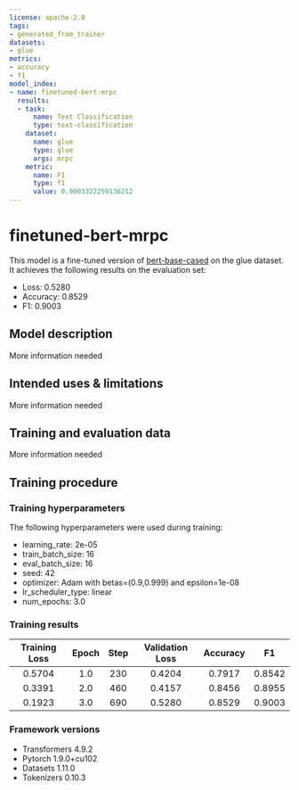 ```yaml
---
license: apache-2.0
tags:
- generated_from_trainer
datasets:
- glue
metrics:
- accuracy
- f1
model_index:
- name: finetuned-bert-mrpc
  results:
  - task:
      name: Text Classification
      type: text-classification
    dataset:
      name: glue
      type: glue
      args: mrpc
    metric:
      name: F1
      type: f1
      value: 0.9003322259136212
---
```


<!-- This model card has been generated automatically according to the information the Trainer had access to. You
should probably proofread and complete it, then remove this comment. -->

# finetuned-bert-mrpc

This model is a fine-tuned version of [bert-base-cased](https://huggingface.co/bert-base-cased) on the glue dataset.
It achieves the following results on the evaluation set:
- Loss: 0.5280
- Accuracy: 0.8529
- F1: 0.9003

## Model description

More information needed

## Intended uses & limitations

More information needed

## Training and evaluation data

More information needed

## Training procedure

### Training hyperparameters

The following hyperparameters were used during training:
- learning_rate: 2e-05
- train_batch_size: 16
- eval_batch_size: 16
- seed: 42
- optimizer: Adam with betas=(0.9,0.999) and epsilon=1e-08
- lr_scheduler_type: linear
- num_epochs: 3.0

### Training results

| Training Loss | Epoch | Step | Validation Loss | Accuracy | F1     |
|:-------------:|:-----:|:----:|:---------------:|:--------:|:------:|
| 0.5704        | 1.0   | 230  | 0.4204          | 0.7917   | 0.8542 |
| 0.3391        | 2.0   | 460  | 0.4157          | 0.8456   | 0.8955 |
| 0.1923        | 3.0   | 690  | 0.5280          | 0.8529   | 0.9003 |


### Framework versions

- Transformers 4.9.2
- Pytorch 1.9.0+cu102
- Datasets 1.11.0
- Tokenizers 0.10.3
